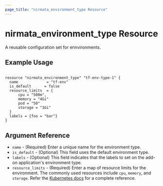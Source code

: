 ```yaml
---
page_title: "nirmata_environment_type Resource"
---
```


# nirmata_environment_type Resource

A reusable configuration set for ennvironments.

## Example Usage

```hcl

resource "nirmata_environment_type" "tf-env-type-1" {
  name             = "tf-env"
  is_default      = false
  resource_limits  = {
      cpu = "500m",
      memory = "4Gi"
      pod = "50"
      storage = "1Gi"
  }
  labels = {foo = "bar"}
}

```

## Argument Reference

* `name` - (Required) Enter a unique name for the environment type.
* `is_default` - (Optional) This field uses the default environment type.
* `labels` - (Optional) This field indicates that the labels to set on the add-on application's environment type.
* `resource_limits` - (Required) Enter a map of resource limits for the environment. The commonly used resources include `cpu`, `memory`, and `storage`. Refer the [Kubernetes docs](https://kubernetes.io/docs/concepts/configuration/manage-resources-containers/) for a complete reference.
